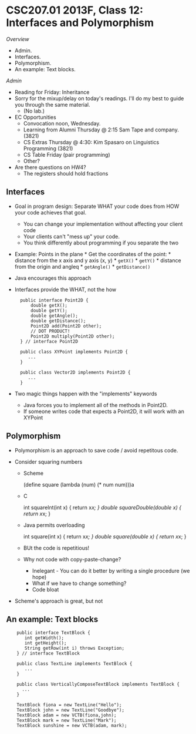 CSC207.01 2013F, Class 12: Interfaces and Polymorphism
======================================================

_Overview_

* Admin.
* Interfaces.
* Polymorphism.
* An example: Text blocks.

_Admin_

* Reading for Friday: Inheritance
* Sorry for the mixup/delay on today's readings.  I'll do my best to
  guide you through the same material.
    * (No lab.)
* EC Opportunities
    * Convocation noon, Wednesday.
    * Learning from Alumni Thursday @ 2:15 Sam Tape and company. (3821)
    * CS Extras Thursday @ 4:30: Kim Spasaro on Linguistics Programming (3821)
    * CS Table Friday (pair programming)
    * Other?
* Are there questions on HW4?
    * The registers should hold fractions

Interfaces
----------

* Goal in program design: Separate WHAT your code does from HOW your code
  achieves that goal.
    * You can change your implementation without affecting your client code
    * Your clients can't "mess up" your code.
    * You think differently about programming if you separate the two
* Example: Points in the plane
      * Get the coordinates of the point: 
         * distance from the x axis and y axis (x, y)
             * `getX()`
             * `getY()`
         * distance from the origin and angleq
             * `getAngle()`
             * `getDistance()`
* Java encourages this approach
* Interfaces provide the WHAT, not the how

        public interface Point2D {
            double getX();
            double getY();
            double getAngle();
            double getDistance();
            Point2D add(Point2D other);
            // DOT PRODUCT!
            Point2D multiply(Point2D other);
        } // interface Point2D

        public class XYPoint implements Point2D {
           ...
        }

        public class Vector2D implements Point2D {
           ...
        }

* Two magic things happen with the "implements" keywords
    * Java forces you to implement all of the methods in Point2D.
    * If someone writes code that expects a Point2D, it will work with an
      XYPoint

Polymorphism
------------

* Polymorphism is an approach to save code / avoid repetitous code.
* Consider squaring numbers

    * Scheme

        (define square (lambda (num) (* num num)))a

    * C

        int squareInt(int x) { return x*x; }
        double squareDouble(double x) { return x*x; }

    * Java permits overloading

        int square(int x) { return x*x; }
        double square(double x) { return x*x; }

    * BUt the code is repetitious!
    * Why not code with copy-paste-change?
        * Inelegant - You can do it better by writing a single procedure (we hope)
        * What if we have to change something?
        * Code bloat

* Scheme's approach is great, but not

An example: Text blocks
-----------------------

        public interface TextBlock {
           int getWidth();
           int getHeight();
           String getRow(int i) throws Exception;
        } // interface TextBlock

        public class TextLine implements TextBlock {
           ...
        }

        public class VerticallyComposeTextBlock implements TextBlock {
          ...
        }

        TextBlock fiona = new TextLine("Hello");
        TextBlock john = new TextLine("Goodbye");
        TextBlock adam = new VCTB(fiona,john);
        TextBlock mark = new TextLine("Mark");
        TextBlock sunshine = new VCTB(adam, mark);
